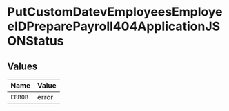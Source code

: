 # PutCustomDatevEmployeesEmployeeIDPreparePayroll404ApplicationJSONStatus


## Values

| Name    | Value   |
| ------- | ------- |
| `ERROR` | error   |